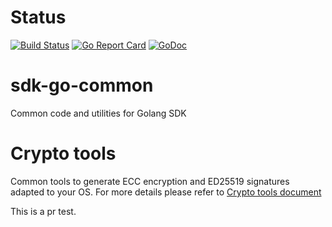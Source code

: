 
# Status
[![Build Status](https://travis-ci.org/arxanchain/sdk-go-common.svg?branch=master)](https://travis-ci.org/arxanchain/sdk-go-common)
[![Go Report Card](https://goreportcard.com/badge/github.com/arxanchain/sdk-go-common)](https://goreportcard.com/report/github.com/arxanchain/sdk-go-common)
[![GoDoc](https://godoc.org/github.com/arxanchain/sdk-go-common?status.svg)](https://godoc.org/github.com/arxanchain/sdk-go-common)

# sdk-go-common
Common code and utilities for Golang SDK

# Crypto tools
Common tools to generate ECC encryption and ED25519 signatures adapted to your OS. For more details please refer to [Crypto tools document](crypto/tools/README.md)

This is a pr test.
